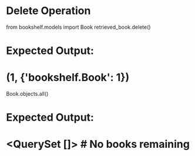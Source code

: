 # Delete Operation
from bookshelf.models import Book
retrieved_book.delete()
# Expected Output:
# (1, {'bookshelf.Book': 1})

Book.objects.all()
# Expected Output:
# <QuerySet []>  # No books remaining
